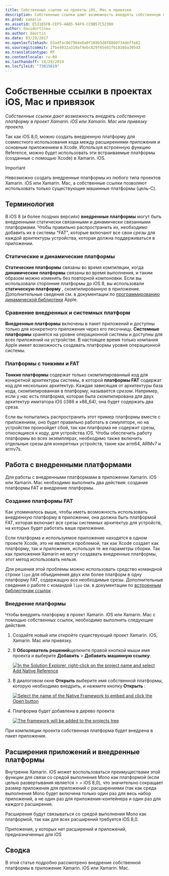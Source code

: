 ```yaml
---
title: Собственные ссылки на проекты iOS, Mac и привязки
description: Собственные ссылки дают возможность внедрять собственную платформу в проект Xamarin. iOS, Xamarin. Mac или привязку.
ms.prod: xamarin
ms.assetid: E53185FB-CEF5-4AB5-94F9-CC9B57C52300
author: davidortinau
ms.author: daortin
ms.date: 03/29/2017
ms.openlocfilehash: b3adfac067964e0a0f169b5d8f8860f34deffe62
ms.sourcegitcommit: 2fbe4932a319af4ebc829f65eb1fb1816ba305d3
ms.translationtype: MT
ms.contentlocale: ru-RU
ms.lasthandoff: 10/29/2019
ms.locfileid: "73015619"
---
```

# <a name="native-references-in-ios-mac-and-bindings-projects"></a>Собственные ссылки в проектах iOS, Mac и привязок

_Собственные ссылки дают возможность внедрять собственную платформу в проект Xamarin. iOS или Xamarin. Mac или привязку проекта._

Так как iOS 8,0, можно создать внедренную платформу для совместного использования кода между расширениями приложения и основным приложением в Xcode. Используя встроенную функцию Reference, можно будет использовать эти встраиваемые платформы (созданные с помощью Xcode) в Xamarin. iOS.

> [!IMPORTANT]
> Невозможно создать внедренные платформы из любого типа проектов Xamarin. iOS или Xamarin. Mac, а собственные ссылки позволяют использовать только существующие машинные платформы (цель-C).

<a name="Terminology" />

## <a name="terminology"></a>Терминология

В iOS 8 (и более поздних версиях) **внедренные платформы** могут быть внедренными статически связанными и динамически связанными платформами. Чтобы правильно распространить их, необходимо добавить их в системы "FAT", которые включают все свои _срезы_ для каждой архитектуры устройства, которая должна поддерживаться в приложении.

<a name="Static-vs-Dynamic-Frameworks" />

### <a name="static-vs-dynamic-frameworks"></a>Статические и динамические платформы

**Статические платформы** связаны во время компиляции, когда **динамические платформы** связаны во время выполнения, и таким образом можно изменять без повторной компоновки. Если вы использовали сторонние платформы до iOS 8, вы использовали **статическую платформу** , скомпилированную в приложение. Дополнительные сведения см. в документации по [программированию динамической библиотеки](https://developer.apple.com/library/mac/documentation/DeveloperTools/Conceptual/DynamicLibraries/100-Articles/OverviewOfDynamicLibraries.html#//apple_ref/doc/uid/TP40001873-SW1) Apple.

<a name="Embedded-vs-System-Frameworks" />

### <a name="embedded-vs-system-frameworks"></a>Сравнение внедренных и системных платформ

**Внедренные платформы** включены в пакет приложений и доступны только для конкретного приложения через его песочницу. **Системные платформы** хранятся на уровне операционной системы и доступны для всех приложений на устройстве. В настоящее время только компания Apple имеет возможность создавать платформы уровня операционной системы.

<a name="Thin-vs-Fat-Frameworks" />

### <a name="thin-vs-fat-frameworks"></a>Платформы с тонкими и FAT

**Тонкие платформы** содержат только скомпилированный код для конкретной архитектуры системы, в которой **платформы FAT** содержат код для нескольких архитектур. Каждая зависящая от архитектуры база кода, скомпилированная в платформу, называется _срезом_. Например, если у нас есть платформа, которая была скомпилирована для двух архитектур имитатора iOS (i386 и x86_64), она будет содержать два среза.

Если вы попытались распространить этот пример платформы вместе с приложением, оно будет правильно работать в симуляторе, но на устройстве произойдет сбой, так как платформа не содержит срезы, относящиеся к коду, для устройства iOS. Чтобы обеспечить работу платформы во всех экземплярах, необходимо также включить отдельные срезы для конкретных устройств, такие как arm64, ARMv7 и armv7s.

<a name="Working-with-Embedded-Frameworks" />

## <a name="working-with-embedded-frameworks"></a>Работа с внедренными платформами

Для работы с внедренными платформами в приложении Xamarin. iOS или Xamarin. Mac необходимо выполнить два действия: создание платформы FAT и внедрение платформы.

<a name="Overview" />

### <a name="creating-a-fat-framework"></a>Создание платформы FAT

Как упоминалось выше, чтобы иметь возможность использовать внедренную платформу в приложении, она должна быть платформой FAT, которая включает все срезы системных архитектур для устройств, на которых будет работать ваше приложение.

Если платформа и используемое приложение находятся в одном проекте Xcode, это не является проблемой, так как Xcode создает как платформу, так и приложение, используя те же параметры сборки. Так как приложения Xamarin не могут создавать внедренные платформы, этот метод использовать нельзя.

Для решения этой проблемы можно использовать средство командной строки `lipo` для объединения двух или более платформ в одну платформу FAT, содержащую все необходимые срезы. Дополнительные сведения о работе с командой `lipo` см. в документации по [встроенным библиотекам ссылок](~/ios/platform/native-interop.md) .

<a name="Embedding-a-Framework" />

### <a name="embedding-a-framework"></a>Внедрение платформы

Чтобы внедрить платформу в проект Xamarin. iOS или Xamarin. Mac с помощью собственных ссылок, необходимо выполнить следующие действия.

1. Создайте новый или откройте существующий проект Xamarin. iOS, Xamarin. Mac или привязку.
2. В **Обозреватель решений**щелкните правой кнопкой мыши имя проекта и выберите **Добавить** > **Добавить машинную ссылку**: 

    [![](native-references-images/ref01.png "In the Solution Explorer, right-click on the project name and select Add Native Reference")](native-references-images/ref01.png#lightbox)
3. В диалоговом окне **Открыть** выберите имя собственной платформы, которую необходимо внедрить, и нажмите кнопку **Открыть** : 

    [![](native-references-images/ref02.png "Select the name of the Native Framework to embed and click the Open button")](native-references-images/ref02.png#lightbox)
4. Платформа будет добавлена в дерево проекта: 

    [![](native-references-images/ref03.png "The framework will be added to the projects tree")](native-references-images/ref03.png#lightbox)

При компиляции проекта собственная платформа будет внедрена в пакет приложения.

<a name="App-Extensions-and-Embedded-Frameworks" />

## <a name="app-extensions-and-embedded-frameworks"></a>Расширения приложений и внедренные платформы

Внутренне Xamarin. iOS может воспользоваться преимуществами этой функции для связи со средой выполнения Mono как платформой (если целью развертывания является > = iOS 8,0), что значительно сокращает размер приложения для приложений с расширениями (так как среда выполнения Mono будет включена только один раз для весь набор приложений, а не один раз для приложения-контейнера и один раз для каждого расширения.

Расширения будут связываться со средой выполнения Mono как платформой, так как для всех расширений требуется iOS 8,0.

Приложения, у которых нет расширений и приложений, предназначенных для iOS 

<a name="Summary" />

## <a name="summary"></a>Сводка

В этой статье подробно рассмотрено внедрение собственной платформы в приложение Xamarin. iOS или Xamarin. Mac.
